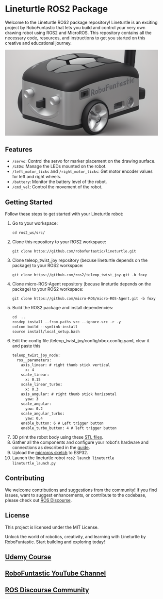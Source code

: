 # Lineturtle ROS2 Package

Welcome to the Lineturtle ROS2 package repository! Lineturtle is an exciting project by RoboFuntastic that lets you build and control your very own drawing robot using ROS2 and MicroROS. This repository contains all the necessary code, resources, and instructions to get you started on this creative and educational journey.

[![Lineturtle Robot](images/lineturtle_render_1.png)
](https://www.youtube.com/@RoboFuntastic)
## Features

- `/servo`: Control the servo for marker placement on the drawing surface.
- `/LEDs`: Manage the LEDs mounted on the robot.
- `/left_motor_ticks` and `/right_motor_ticks`: Get motor encoder values for left and right wheels.
- `/battery`: Monitor the battery level of the robot.
- `/cmd_vel`: Control the movement of the robot.

## Getting Started

Follow these steps to get started with your Lineturtle robot:
1. Go to your workspace:
   ```shell
   cd ros2_ws/src/
   
2. Clone this repository to your ROS2 workspace:
   ```shell
   git clone https://github.com/robofuntastic/lineturtle.git
3. Clone teleop_twist_joy repository (becuse lineturtle depends on the package) to your ROS2 workspace:
   ```shell
   git clone https://github.com/ros2/teleop_twist_joy.git -b foxy
4. Clone micro-ROS-Agent repository (becuse lineturtle depends on the package) to your ROS2 workspace:
   ```shell
   git clone https://github.com/micro-ROS/micro-ROS-Agent.git -b foxy
5. Build the ROS2 package and install dependencies:
   ```shell
   cd  ..
   rosdep install --from-paths src --ignore-src -r -y
   colcon build --symlink-install
   source install/local_setup.bash
6. Edit the config file /teleop_twist_joy/config/xbox.config.yaml, clear it and paste this
   ```shell
   teleop_twist_joy_node:
     ros__parameters:
       axis_linear: # right thumb stick vertical
         x: 4
       scale_linear:
         x: 0.15
       scale_linear_turbo:
         x: 0.3
       axis_angular: # right thumb stick horizontal
         yaw: 3
       scale_angular:
         yaw: 0.2
       scale_angular_turbo:
         yaw: 0.4
       enable_button: 6 # Left trigger button
       enable_turbo_button: 4 # left trigger button
7. 3D print the robot body using these [STL files](https://github.com/robofuntastic/lineturtle/tree/main/CAD%20%26%203D%20Printing).
8. Gather all the components and configure your robot's hardware and connections as described in the [guide](https://github.com/robofuntastic/lineturtle/blob/main/circuit%20%26%20components/LineTurtle%20Circuit%20Diagram.pdf).
9. Upload the [microros sketch](https://github.com/robofuntastic/lineturtle/blob/main/esp32_microros/lineturtle_esp32_microros/lineturtle_esp32_microros.ino) to ESP32.
10. Launch the lineturtle robot
   ```ros2 launch lineturtle lineturtle_launch.py```

## Contributing
We welcome contributions and suggestions from the community! If you find issues, want to suggest enhancements, or contribute to the codebase, please check out [ROS Discourse](https://discourse.ros.org/t/lineturtle-drawing-robot-based-on-esp32-microros-and-ros-2-by-robofuntastic/32940).

## License
This project is licensed under the MIT License.

Unlock the world of robotics, creativity, and learning with Lineturtle by RoboFuntastic. Start building and exploring today!

## [Udemy Course](https://www.udemy.com/course/ros2-for-beginners-build-your-first-robot-with-esp32/?referralCode=F34735B28D1210013C61)
## [RoboFuntastic YouTube Channel](https://www.youtube.com/@RoboFuntastic)
## [ROS Discourse Community](https://discourse.ros.org/t/lineturtle-drawing-robot-based-on-esp32-microros-and-ros-2-by-robofuntastic/32940)
